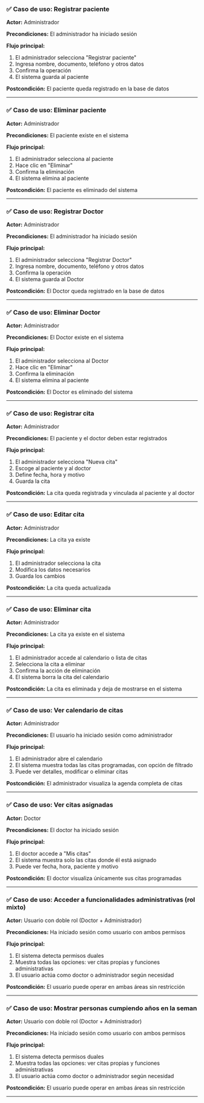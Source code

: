 ### ✅ Caso de uso: Registrar paciente

**Actor:** Administrador

**Precondiciones:** El administrador ha iniciado sesión

**Flujo principal:**

1. El administrador selecciona "Registrar paciente"
2. Ingresa nombre, documento, teléfono y otros datos
3. Confirma la operación
4. El sistema guarda al paciente

**Postcondición:** El paciente queda registrado en la base de datos

---

### ✅ Caso de uso: Eliminar paciente

**Actor:** Administrador

**Precondiciones:** El paciente existe en el sistema

**Flujo principal:**

1. El administrador selecciona al paciente
2. Hace clic en "Eliminar"
3. Confirma la eliminación
4. El sistema elimina al paciente

**Postcondición:** El paciente es eliminado del sistema

---

### ✅ Caso de uso: Registrar Doctor

**Actor:** Administrador

**Precondiciones:** El administrador ha iniciado sesión

**Flujo principal:**

1. El administrador selecciona "Registrar Doctor"
2. Ingresa nombre, documento, teléfono y otros datos
3. Confirma la operación
4. El sistema guarda al Doctor

**Postcondición:** El Doctor queda registrado en la base de datos

---

### ✅ Caso de uso: Eliminar Doctor

**Actor:** Administrador

**Precondiciones:** El Doctor existe en el sistema

**Flujo principal:**

1. El administrador selecciona al Doctor
2. Hace clic en "Eliminar"
3. Confirma la eliminación
4. El sistema elimina al paciente

**Postcondición:** El Doctor es eliminado del sistema

---

### ✅ Caso de uso: Registrar cita

**Actor:** Administrador

**Precondiciones:** El paciente y el doctor deben estar registrados

**Flujo principal:**

1. El administrador selecciona "Nueva cita"
2. Escoge al paciente y al doctor
3. Define fecha, hora y motivo
4. Guarda la cita

**Postcondición:** La cita queda registrada y vinculada al paciente y al doctor

---

### ✅ Caso de uso: Editar cita

**Actor:** Administrador

**Precondiciones:** La cita ya existe

**Flujo principal:**

1. El administrador selecciona la cita
2. Modifica los datos necesarios
3. Guarda los cambios

**Postcondición:** La cita queda actualizada

---

### ✅ Caso de uso: Eliminar cita

**Actor:** Administrador

**Precondiciones:** La cita ya existe en el sistema

**Flujo principal:**

1. El administrador accede al calendario o lista de citas
2. Selecciona la cita a eliminar
3. Confirma la acción de eliminación
4. El sistema borra la cita del calendario

**Postcondición:** La cita es eliminada y deja de mostrarse en el sistema

---

### ✅ Caso de uso: Ver calendario de citas

**Actor:** Administrador

**Precondiciones:** El usuario ha iniciado sesión como administrador

**Flujo principal:**

1. El administrador abre el calendario
2. El sistema muestra todas las citas programadas, con opción de filtrado
3. Puede ver detalles, modificar o eliminar citas

**Postcondición:** El administrador visualiza la agenda completa de citas

---

### ✅ Caso de uso: Ver citas asignadas

**Actor:** Doctor

**Precondiciones:** El doctor ha iniciado sesión

**Flujo principal:**

1. El doctor accede a "Mis citas"
2. El sistema muestra solo las citas donde él está asignado
3. Puede ver fecha, hora, paciente y motivo

**Postcondición:** El doctor visualiza únicamente sus citas programadas

---

### ✅ Caso de uso: Acceder a funcionalidades administrativas (rol mixto)

**Actor:** Usuario con doble rol (Doctor + Administrador)

**Precondiciones:** Ha iniciado sesión como usuario con ambos permisos

**Flujo principal:**

1. El sistema detecta permisos duales
2. Muestra todas las opciones: ver citas propias y funciones administrativas
3. El usuario actúa como doctor o administrador según necesidad

**Postcondición:** El usuario puede operar en ambas áreas sin restricción

---

### ✅ Caso de uso: Mostrar personas cumpiendo años en la seman

**Actor:** Usuario con doble rol (Doctor + Administrador)

**Precondiciones:** Ha iniciado sesión como usuario con ambos permisos

**Flujo principal:**

1. El sistema detecta permisos duales
2. Muestra todas las opciones: ver citas propias y funciones administrativas
3. El usuario actúa como doctor o administrador según necesidad

**Postcondición:** El usuario puede operar en ambas áreas sin restricción

---
